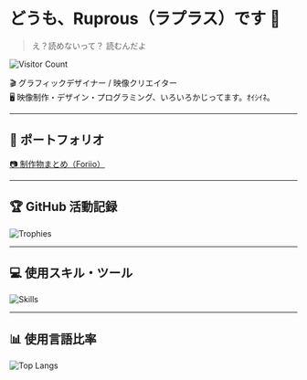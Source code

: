 # どうも、Ruprous（ラプラス）です 👋  
> え？読めないって？ 読むんだよ   

![Visitor Count](https://count.getloli.com/get/@:Ruprous)

🎬 グラフィックデザイナー / 映像クリエイター  
🖥️ 映像制作・デザイン・プログラミング、いろいろかじってます。ｵｲｼｲﾈ。

---

## 🎨 ポートフォリオ  
[📷 制作物まとめ（Foriio）](https://www.foriio.com/ruprous)

---

## 🏆 GitHub 活動記録  
![Trophies](https://github-profile-trophy.vercel.app/?username=Ruprous&rank=SSS,SS,S,AAA,AA,A,SECRET&column=7&theme=onedark)

---

## 💻 使用スキル・ツール  
![Skills](https://skillicons.dev/icons?i=github,ps,ai,pr,xd,ae,figma,blender,processing,python,java,cpp,github,html,css,js,vscode,mysql,docker,windows)

---

## 📊 使用言語比率  
![Top Langs](https://github-readme-stats.vercel.app/api/top-langs/?username=Ruprous&layout=compact&theme=tokyonight)
